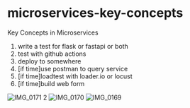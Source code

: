 # microservices-key-concepts
Key Concepts in Microservices

1.  write a test for flask or fastapi or both
2.  test with github actions
3.  deploy to somewhere
4.  [if time]use postman to query service
5.  [if time]loadtest with loader.io or locust
6.  [if time]build web form

![IMG_0171 2](https://user-images.githubusercontent.com/58792/152852240-3918ab4e-6095-4924-823a-043229089901.jpg)
![IMG_0170](https://user-images.githubusercontent.com/58792/152852251-764044f7-0f25-424c-9bbd-861422f7a5e6.jpg)
![IMG_0169](https://user-images.githubusercontent.com/58792/152852265-92badff0-8627-4f29-ac95-befa31d07127.jpg)
